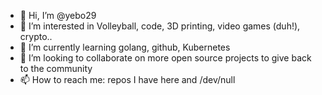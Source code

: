 - 👋 Hi, I’m @yebo29
- 👀 I’m interested in Volleyball, code, 3D printing, video games (duh!), crypto..
- 🌱 I’m currently learning golang, github, Kubernetes
- 💞️ I’m looking to collaborate on more open source projects to give back to the community
- 📫 How to reach me: repos I have here and /dev/null

<!---
yebo29/yebo29 is a ✨ special ✨ repository because its `README.md` (this file) appears on your GitHub profile.
You can click the Preview link to take a look at your changes.
--->
